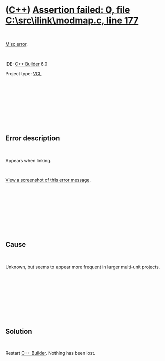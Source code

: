 



 

 

 

 

 

([C++](Cpp.md)) [Assertion failed: 0, file C:\\src\\ilink\\modmap.c, line 177](CppMiscErrorAssertionFailedModmapC.md)
=======================================================================================================================

 

[Misc error](CppMiscError.md).

 

IDE: [C++ Builder](CppBuilder.md) 6.0

Project type: [VCL](CppVcl.md)

 

 

 

 

 

Error description
-----------------

 

Appears when linking.

 

[View a screenshot of this error
message](CppMiscErrorAssertionFailedModmapC.PNG).

 

 

 

 

 

Cause
-----

 

Unknown, but seems to appear more frequent in larger multi-unit
projects.

 

 

 

 

 

Solution
--------

 

Restart [C++ Builder](CppBuilder.md). Nothing has been lost.

 

 

 

 

 





 



